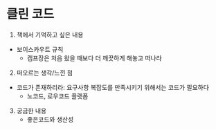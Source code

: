 # 클린 코드

1. 책에서 기억하고 싶은 내용

- 보이스카우트 규칙
  - 캠프장은 처음 왔을 때보다 더 깨끗하게 해놓고 떠나라

2. 떠오르는 생각/느낀 점

- 코드가 존재하리라: 요구사항 복잡도를 만족시키기 위해서는 코드가 필요하다
  - 노코드, 로우코드 플랫폼

3. 궁금한 내용
   - 좋은코드와 생산성
